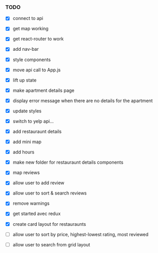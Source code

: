 ### TODO

- [x] connect to api
- [x] get map working
- [x] get react-router to work
- [x] add nav-bar
- [x] style components
- [x] move api call to App.js
- [x] lift up state
- [x] make apartment details page
- [x] display error message when there are no details for the apartment
- [x] update styles
- [x] switch to yelp api...
- [x] add restauraunt details 
- [x] add mini map
- [x] add hours 
- [x] make new folder for restauraunt details components 
- [x] map reviews
- [x] allow user to add review
- [x] allow user to sort & search reviews
- [x] remove warnings
- [x] get started avec redux
- [x] create card layout for restauraunts
- [ ] allow user to sort by price, highest-lowest rating, most reviewed
- [ ] allow user to search from grid layout

